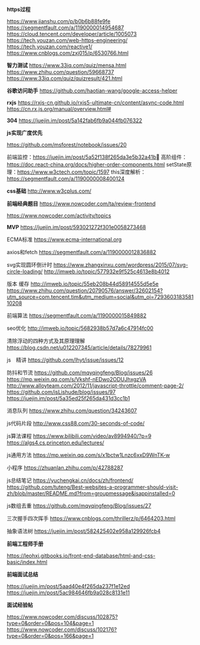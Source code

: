 
**https过程**

https://www.jianshu.com/p/b0b6b88fe9fe
https://segmentfault.com/a/1190000014954687
https://cloud.tencent.com/developer/article/1005073
https://tech.youzan.com/web-https-engineering/
https://tech.youzan.com/reactive1/
https://www.cnblogs.com/zxj015/p/6530766.html


**智力测试**
https://www.33iq.com/quiz/mensa.html
https://www.zhihu.com/question/59668737
https://www.33iq.com/quiz/quizresult/421.html


**谷歌访问助手**
https://github.com/haotian-wang/google-access-helper


**rxjs**
https://rxjs-cn.github.io/rxjs5-ultimate-cn/content/async-code.html
https://cn.rx.js.org/manual/overview.html#


**304**
https://juejin.im/post/5a142fab6fb9a044fb076322

**js实现广度优先**

https://github.com/msforest/notebook/issues/20

前端监控：https://juejin.im/post/5a52f138f265da3e5b32a41b
高阶组件：https://doc.react-china.org/docs/higher-order-components.html
setState原理：https://www.w3ctech.com/topic/1597
this深度解析：https://segmentfault.com/a/1190000008400124

**css基础**
http://www.w3cplus.com/


**前端经典题目**
https://www.nowcoder.com/ta/review-frontend

https://www.nowcoder.com/activity/topics



**MVP**
https://juejin.im/post/593021272f301e0058273468

ECMA标准
https://www.ecma-international.org


axios和fetch
https://segmentfault.com/a/1190000012836882

svg实现圆环倒计时
https://www.zhangxinxu.com/wordpress/2015/07/svg-circle-loading/
http://imweb.io/topic/577932e9f525c4613e8b4012


版本 缓存
http://imweb.io/topic/55eb208b44d58914555d5e5e
https://www.zhihu.com/question/20790576/answer/32602154?utm_source=com.tencent.tim&utm_medium=social&utm_oi=729360318358110208

前端算法
https://segmentfault.com/a/1190000015849882

seo优化
http://imweb.io/topic/5682938b57d7a6c47914fc00

清除浮动的四种方式及其原理理解
https://blog.csdn.net/u012207345/article/details/78279961

js　精讲
https://github.com/lhyt/issue/issues/12

防抖和节流
https://github.com/mqyqingfeng/Blog/issues/26
https://mp.weixin.qq.com/s/Vkshf-nEDwo2ODUJhxgzVA
http://www.alloyteam.com/2012/11/javascript-throttle/comment-page-2/
https://github.com/isLishude/blog/issues/97
https://juejin.im/post/5a35ed25f265da431d3cc1b1


消息队列
https://www.zhihu.com/question/34243607

js代码片段
http://www.css88.com/30-seconds-of-code/

js算法课程
https://www.bilibili.com/video/av8994940/?p=9
https://algs4.cs.princeton.edu/lectures/


js通用方法
https://mp.weixin.qq.com/s/x1bctw1Lnzc6xxD9WnTK-w

小程序
https://zhuanlan.zhihu.com/p/42788287

js总结笔记
https://yuchengkai.cn/docs/zh/frontend/
https://github.com/tuteng/Best-websites-a-programmer-should-visit-zh/blob/master/README.md?from=groupmessage&isappinstalled=0


js数组去重
https://github.com/mqyqingfeng/Blog/issues/27

三次握手四次挥手
https://www.cnblogs.com/thrillerz/p/6464203.html

抽象语法树
https://juejin.im/post/582425402e958a129926fcb4


**前端工程师手册**

https://leohxj.gitbooks.io/front-end-database/html-and-css-basic/index.html


**前端面试总结**

https://juejin.im/post/5aad40e4f265da237f1e12ed
https://juejin.im/post/5ac984646fb9a028c8131e11


**面试经验帖**

https://www.nowcoder.com/discuss/102875?type=0&order=0&pos=104&page=1
https://www.nowcoder.com/discuss/102176?type=0&order=0&pos=166&page=1


